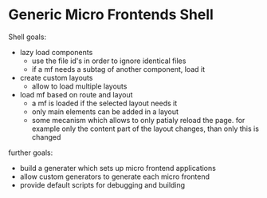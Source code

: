 # Generic Micro Frontends Shell

Shell goals:
- lazy load components
  - use the file id's in order to ignore identical files 
  - if a mf needs a subtag of another component, load it
- create custom layouts
  - allow to load multiple layouts
- load mf based on route and layout
  - a mf is loaded if the selected layout needs it 
  - only main elements can be added in a layout
  - some mecanism which allows to only patialy reload the page. for example only the content part of the layout changes, than only this is changed

further goals:
- build a generater which sets up micro frontend applications
- allow custom generators to generate each micro frontend
- provide default scripts for debugging and building
